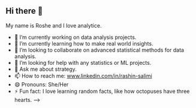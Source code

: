 ## Hi there 👋

My name is Roshe and I love analytice.

- 🔭 I’m currently working on data analysis projects. 
- 🌱 I’m currently learning how to make real world insights.
- 👯 I’m looking to collaborate on advanced statistical methods for data analysis.
- 🤔 I’m looking for help with any statistics or ML projects.
- 💬 Ask me about strategy.
- 📫 How to reach me: www.linkedin.com/in/rashin-salimi
- 😄 Pronouns: She/Her
- ⚡ Fun fact: I love learning random facts, like how octopuses have three hearts.
-->
